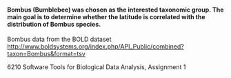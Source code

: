 
#### Bombus (Bumblebee) was chosen as the interested taxonomic group. The main goal is to determine whether the latitude is correlated with the distribution of Bombus species.

Bombus data from the BOLD dataset http://www.boldsystems.org/index.php/API_Public/combined?taxon=Bombus&format=tsv

6210 Software Tools for Biological Data Analysis, Assignment 1
